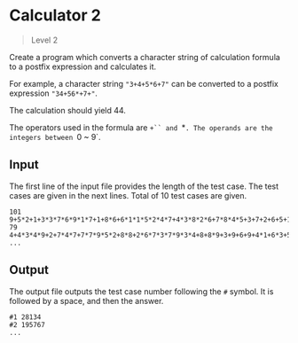 # Calculator 2
> Level 2

Create a program which converts a character string of calculation formula to a postfix expression and calculates it.

For example, a character string `"3+4+5*6+7"` can be converted to a postfix expression `"34+56*+7+"`.

The calculation should yield 44.

The operators used in the formula are `+`` and `*`.
The operands are the integers between `0 ~ 9`.

## Input

The first line of the input file provides the length of the test case.
The test cases are given in the next lines. Total of 10 test cases are given.

```
101
9+5*2+1+3*3*7*6*9*1*7+1+8*6+6*1*1*5*2*4*7+4*3*8*2*6+7*8*4*5+3+7+2+6+5+1+7+6+7*3*6+2+6+6*2+4+2*2+4*9*3
79
4+4*3*4*9+2+7*4*7+7*7*9*5*2+8*8+2*6*7*3*7*9*3*4+8+8*9+3+9+6+9+4*1+6*3+5+1+7+5*1
...
```

## Output

The output file outputs the test case number following the `#` symbol.
It is followed by a space, and then the answer.

```
#1 28134
#2 195767
...
```